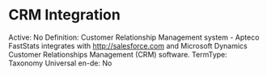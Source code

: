 # CRM Integration

Active: No
Definition: Customer Relationship Management system - Apteco FastStats integrates with http://salesforce.com and Microsoft Dynamics Customer Relationships Management (CRM) software.
TermType: Taxonomy
Universal en-de: No